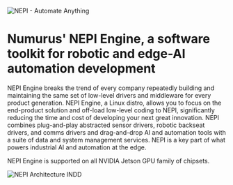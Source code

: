 ![NEPI - Automate Anything](https://github.com/numurus-nepi/nepi-edge/assets/140538444/15d6541a-1c57-4fab-a3df-2528b93a061f)

# Numurus' NEPI Engine, a software toolkit for robotic and edge-AI automation development

NEPI Engine breaks the trend of every company repeatedly building and maintaining the same set of low-level drivers and middleware for every product generation. NEPI Engine, a Linux distro, allows you to focus on the end-product solution and off-load low-level coding to NEPI, significantly reducing the time and cost of  developing your next great innovation.  NEPI combines plug-and-play abstracted sensor drivers, robotic backseat drivers, and comms drivers and drag-and-drop AI and automation tools with a suite of data and system management services. NEPI is a key part of what powers industrial AI and automation at the edge.

NEPI Engine is supported on all NVIDIA Jetson GPU family of chipsets.

![NEPI Architecture INDD](https://github.com/numurus-nepi/nepi-edge/assets/140538444/ec1426a4-f5a5-46db-8bf1-26db3fc820c0)
